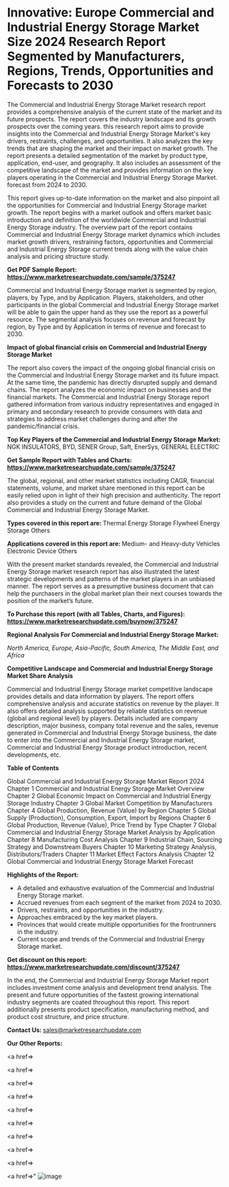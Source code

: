 # Innovative: Europe Commercial and Industrial Energy Storage Market Size 2024 Research Report Segmented by Manufacturers, Regions, Trends, Opportunities and Forecasts to 2030

The Commercial and Industrial Energy Storage Market research report provides a comprehensive analysis of the current state of the market and its future prospects. The report covers the industry landscape and its growth prospects over the coming years. this research report aims to provide insights into the Commercial and Industrial Energy Storage Market's key drivers, restraints, challenges, and opportunities. It also analyzes the key trends that are shaping the market and their impact on market growth. The report presents a detailed segmentation of the market by product type, application, end-user, and geography. It also includes an assessment of the competitive landscape of the market and provides information on the key players operating in the Commercial and Industrial Energy Storage Market. forecast from 2024 to 2030.

This report gives up-to-date information on the market and also pinpoint all the opportunities for Commercial and Industrial Energy Storage market growth. The report begins with a market outlook and offers market basic introduction and definition of the worldwide Commercial and Industrial Energy Storage industry. The overview part of the report contains Commercial and Industrial Energy Storage market dynamics which includes market growth drivers, restraining factors, opportunities and Commercial and Industrial Energy Storage current trends along with the value chain analysis and pricing structure study.

<strong><b>Get PDF Sample Report: <a href=https://www.marketresearchupdate.com/sample/375247>https://www.marketresearchupdate.com/sample/375247</a></b></strong>

Commercial and Industrial Energy Storage market is segmented by region, players, by Type, and by Application. Players, stakeholders, and other participants in the global Commercial and Industrial Energy Storage market will be able to gain the upper hand as they use the report as a powerful resource. The segmental analysis focuses on revenue and forecast by region, by Type and by Application in terms of revenue and forecast to 2030.

<strong><b>Impact of global financial crisis on Commercial and Industrial Energy Storage Market</b></strong>

The report also covers the impact of the ongoing global financial crisis on the Commercial and Industrial Energy Storage market and its future impact. At the same time, the pandemic has directly disrupted supply and demand chains. The report analyzes the economic impact on businesses and the financial markets. The Commercial and Industrial Energy Storage report gathered information from various industry representatives and engaged in primary and secondary research to provide consumers with data and strategies to address market challenges during and after the pandemic/financial crisis.

<strong><b>Top Key Players of the Commercial and Industrial Energy Storage Market:
</b></strong>NGK INSULATORS, BYD, SENER Group, Saft, EnerSys, GENERAL ELECTRIC<strong><b>
</b></strong>

<strong><b>Get Sample Report with Tables and Charts: <a href=https://www.marketresearchupdate.com/sample/375247>https://www.marketresearchupdate.com/sample/375247</a></b></strong>

The global, regional, and other market statistics including CAGR, financial statements, volume, and market share mentioned in this report can be easily relied upon in light of their high precision and authenticity. The report also provides a study on the current and future demand of the Global Commercial and Industrial Energy Storage Market.

<strong><b>Types covered in this report are:
</b></strong>Thermal Energy Storage
Flywheel Energy Storage
Others<strong><b>
</b></strong>

<strong><b>Applications covered in this report are:
</b></strong>Medium- and Heavy-duty Vehicles
Electronic Device
Others<strong><b>
</b></strong>

With the present market standards revealed, the Commercial and Industrial Energy Storage market research report has also illustrated the latest strategic developments and patterns of the market players in an unbiased manner. The report serves as a presumptive business document that can help the purchasers in the global market plan their next courses towards the position of the market’s future.

<strong><b>To Purchase this report (with all Tables, Charts, and Figures): <a href=https://www.marketresearchupdate.com/buynow/375247>https://www.marketresearchupdate.com/buynow/375247</a></b></strong>

<strong><b>Regional Analysis For Commercial and Industrial Energy Storage Market:</b></strong>

<em><i>North America, Europe, Asia-Pacific, South America, The Middle East, and Africa</i></em>

<strong><b>Competitive Landscape and Commercial and Industrial Energy Storage Market Share Analysis</b></strong>

Commercial and Industrial Energy Storage market competitive landscape provides details and data information by players. The report offers comprehensive analysis and accurate statistics on revenue by the player. It also offers detailed analysis supported by reliable statistics on revenue (global and regional level) by players. Details included are company description, major business, company total revenue and the sales, revenue generated in Commercial and Industrial Energy Storage business, the date to enter into the Commercial and Industrial Energy Storage market, Commercial and Industrial Energy Storage product introduction, recent developments, etc.

<strong><b>Table of Contents</b></strong>

Global Commercial and Industrial Energy Storage Market Report 2024
Chapter 1 Commercial and Industrial Energy Storage Market Overview
Chapter 2 Global Economic Impact on Commercial and Industrial Energy Storage Industry
Chapter 3 Global Market Competition by Manufacturers
Chapter 4 Global Production, Revenue (Value) by Region
Chapter 5 Global Supply (Production), Consumption, Export, Import by Regions
Chapter 6 Global Production, Revenue (Value), Price Trend by Type
Chapter 7 Global Commercial and Industrial Energy Storage Market Analysis by Application
Chapter 8 Manufacturing Cost Analysis
Chapter 9 Industrial Chain, Sourcing Strategy and Downstream Buyers
Chapter 10 Marketing Strategy Analysis, Distributors/Traders
Chapter 11 Market Effect Factors Analysis
Chapter 12 Global Commercial and Industrial Energy Storage Market Forecast

<strong><b>Highlights of the Report:</b></strong>

- A detailed and exhaustive evaluation of the Commercial and Industrial Energy Storage market.
- Accrued revenues from each segment of the market from 2024 to 2030.
- Drivers, restraints, and opportunities in the industry.
- Approaches embraced by the key market players.
- Provinces that would create multiple opportunities for the frontrunners in the industry.
- Current scope and trends of the Commercial and Industrial Energy Storage market.

<strong><b>Get discount on this report: <a href=https://www.marketresearchupdate.com/discount/375247>https://www.marketresearchupdate.com/discount/375247</a></b></strong>

In the end, the Commercial and Industrial Energy Storage Market report includes investment come analysis and development trend analysis. The present and future opportunities of the fastest growing international industry segments are coated throughout this report. This report additionally presents product specification, manufacturing method, and product cost structure, and price structure.

<strong><b>Contact Us:
</b></strong>sales@marketresearchupdate.com

<strong>Our Other Reports:</strong>

<a href=></a>

<a href=></a>

<a href=></a>

<a href=></a>

<a href=></a>

<a href=></a>

<a href=></a>

<a href=></a>

<a href=></a>

<a href=></a>"
![image](https://github.com/Gayatrikarjule/Market-Analysis-360/assets/97346546/eeb3e77e-9c42-45cf-b0ed-114a9b4fc09a)
